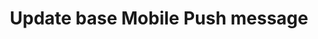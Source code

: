 ---
title: Update base Mobile Push message
excerpt: The method is used for updating the base Mobile Push message.
api:
  file: yespo.json
  operationId: updateBaseMobPushMessage
hidden: false
---